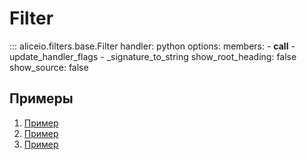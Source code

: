 # Filter

::: aliceio.filters.base.Filter
    handler: python
    options:
      members:
        - __call__
        - update_handler_flags
        - _signature_to_string
      show_root_heading: false
      show_source: false



## Примеры
1. [Пример](https://github.com/K1rL3s/aliceio/blob/examples/examples/filters.py)
2. [Пример](https://github.com/K1rL3s/aliceio/blob/examples/examples/custom_filter.py)
3. [Пример](https://github.com/K1rL3s/aliceio/blob/examples/examples/context_addition.py)
